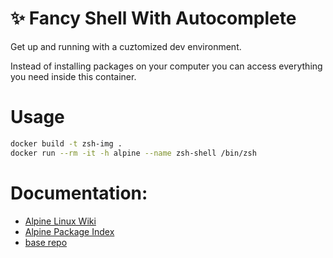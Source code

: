 # ✨  Fancy Shell With Autocomplete
Get up and running with a cuztomized dev environment.

Instead of installing packages on your computer you can access everything you need inside this container. 


# Usage

```bash
docker build -t zsh-img .
docker run --rm -it -h alpine --name zsh-shell /bin/zsh
```


# Documentation:

- [Alpine Linux Wiki](https://wiki.alpinelinux.org/wiki/Package_management)
- [Alpine Package Index](https://pkgs.alpinelinux.org/packages)
- [base repo](https://gist.github.com/kevin-smets/8568070)
